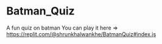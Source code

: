 # Batman_Quiz
A fun quiz on batman
You can play it here => https://replit.com/@shrunkhalwankhe/BatmanQuiz#index.js
